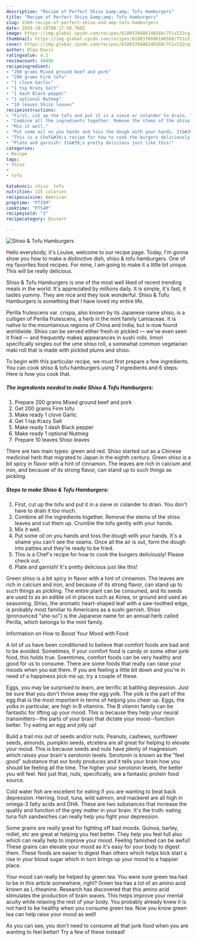 ```yaml
---
description: "Recipe of Perfect Shiso &amp;amp; Tofu Hamburgers"
title: "Recipe of Perfect Shiso &amp;amp; Tofu Hamburgers"
slug: 1589-recipe-of-perfect-shiso-and-amp-tofu-hamburgers
date: 2020-10-19T00:17:50.760Z
image: https://img-global.cpcdn.com/recipes/6180376606146560/751x532cq70/shiso-tofu-hamburgers-recipe-main-photo.jpg
thumbnail: https://img-global.cpcdn.com/recipes/6180376606146560/751x532cq70/shiso-tofu-hamburgers-recipe-main-photo.jpg
cover: https://img-global.cpcdn.com/recipes/6180376606146560/751x532cq70/shiso-tofu-hamburgers-recipe-main-photo.jpg
author: Olga Davis
ratingvalue: 4.2
reviewcount: 48496
recipeingredient:
- "200 grams Mixed ground beef and pork"
- "200 grams Firm tofu"
- "1 clove Garlic"
- "1 tsp Krazy Salt"
- "1 dash Black pepper"
- "1 optional Nutmeg"
- "10 leaves Shiso leaves"
recipeinstructions:
- "First, cut up the tofu and put it in a sieve or colander to drain. You don&#39;t have to drain it too much."
- "Combine all the ingredients together. Remove the stems of the shiso leaves and cut them up. Crumble the tofu gently with your hands."
- "Mix it well."
- "Put some oil on you hands and toss the dough with your hands. It&#39;s a shame you can&#39;t see the seams. Once all the air is out, form the dough into patties and they&#39;re ready to be fried."
- "This is a Chef&#39;s recipe for how to cook the burgers deliciously! Please check out."
- "Plate and garnish! It&#39;s pretty delicious just like this!"
categories:
- Recipe
tags:
- shiso
- 
- tofu

katakunci: shiso  tofu 
nutrition: 225 calories
recipecuisine: American
preptime: "PT35M"
cooktime: "PT54M"
recipeyield: "3"
recipecategory: Dessert

---
```



![Shiso &amp; Tofu Hamburgers](https://img-global.cpcdn.com/recipes/6180376606146560/751x532cq70/shiso-tofu-hamburgers-recipe-main-photo.jpg)

Hello everybody, it's Louise, welcome to our recipe page. Today, I'm gonna show you how to make a distinctive dish, shiso &amp; tofu hamburgers. One of my favorites food recipes. For mine, I am going to make it a little bit unique. This will be really delicious.

Shiso &amp; Tofu Hamburgers is one of the most well liked of recent trending meals in the world. It's appreciated by millions daily. It is simple, it's fast, it tastes yummy. They are nice and they look wonderful. Shiso &amp; Tofu Hamburgers is something that I have loved my entire life.

Perilla frutescens var. crispa, also known by its Japanese name shiso, is a cultigen of Perilla frutescens, a herb in the mint family Lamiaceae. It is native to the mountainous regions of China and India, but is now found worldwide. Shiso can be served either fresh or pickled — we&#39;ve even seen it fried — and frequently makes appearances in sushi rolls. Iimori specifically singles out the ume shiso roll, a somewhat common vegetarian maki roll that is made with pickled plums and shiso.


To begin with this particular recipe, we must first prepare a few ingredients. You can cook shiso &amp; tofu hamburgers using 7 ingredients and 6 steps. Here is how you cook that.

<!--inarticleads1-->

##### The ingredients needed to make Shiso &amp; Tofu Hamburgers:

1. Prepare 200 grams Mixed ground beef and pork
1. Get 200 grams Firm tofu
1. Make ready 1 clove Garlic
1. Get 1 tsp Krazy Salt
1. Make ready 1 dash Black pepper
1. Make ready 1 optional Nutmeg
1. Prepare 10 leaves Shiso leaves


There are two main types: green and red. Shiso started out as a Chinese medicinal herb that migrated to Japan in the eighth century. Green shiso is a bit spicy in flavor with a hint of cinnamon. The leaves are rich in calcium and iron, and because of its strong flavor, can stand up to such things as pickling. 

<!--inarticleads2-->

##### Steps to make Shiso &amp; Tofu Hamburgers:

1. First, cut up the tofu and put it in a sieve or colander to drain. You don&#39;t have to drain it too much.
1. Combine all the ingredients together. Remove the stems of the shiso leaves and cut them up. Crumble the tofu gently with your hands.
1. Mix it well.
1. Put some oil on you hands and toss the dough with your hands. It&#39;s a shame you can&#39;t see the seams. Once all the air is out, form the dough into patties and they&#39;re ready to be fried.
1. This is a Chef&#39;s recipe for how to cook the burgers deliciously! Please check out.
1. Plate and garnish! It&#39;s pretty delicious just like this!


Green shiso is a bit spicy in flavor with a hint of cinnamon. The leaves are rich in calcium and iron, and because of its strong flavor, can stand up to such things as pickling. The entire plant can be consumed, and its seeds are used to as an edible oil in places such as Korea, or ground and used as seasoning. Shiso, the aromatic heart-shaped leaf with a saw-toothed edge, is probably most familiar to Americans as a sushi garnish. Shiso (pronounced &#34;she-so&#34;) is the Japanese name for an annual herb called Perilla, which belongs to the mint family. 

Information on How to Boost Your Mood with Food


A lot of us have been conditioned to believe that comfort foods are bad and to be avoided. Sometimes, if your comfort food is candy or some other junk food, this holds true. Soemtimes, comfort foods can be very healthy and good for us to consume. There are some foods that really can raise your moods when you eat them. If you are feeling a little bit down and you're in need of a happiness pick me up, try a couple of these.

Eggs, you may be surprised to learn, are terrific at battling depression. Just be sure that you don't throw away the egg yolk. The yolk is the part of the egg that is the most important in terms of helping you cheer up. Eggs, the yolks in particular, are high in B vitamins. The B vitamin family can be fantastic for lifting up your mood. This is because they help your neural transmitters--the parts of your brain that dictate your mood--function better. Try eating an egg and jolly up!

Build a trail mix out of seeds and/or nuts. Peanuts, cashews, sunflower seeds, almonds, pumpkin seeds, etcetera are all great for helping to elevate your mood. This is because seeds and nuts have plenty of magnesium which raises your brain's serotonin levels. Serotonin is known as the "feel good" substance that our body produces and it tells your brain how you should be feeling all the time. The higher your serotonin levels, the better you will feel. Not just that, nuts, specifically, are a fantastic protein food source.

Cold water fish are excellent for eating if you are wanting to beat back depression. Herring, trout, tuna, wild salmon, and mackerel are all high in omega-3 fatty acids and DHA. These are two substances that increase the quality and function of the grey matter in your brain. It's the truth: eating tuna fish sandwiches can really help you fight your depression. 

Some grains are really great for fighting off bad moods. Quinoa, barley, millet, etc are great at helping you feel better. They help you feel full also which can really help to improve your mood. Feeling famished can be awful! These grains can elevate your mood as it's easy for your body to digest them. These foods are easier to digest than others which helps kick start a rise in your blood sugar which in turn brings up your mood to a happier place.

Your mood can really be helped by green tea. You were sure green tea had to be in this article somewhere, right? Green tea has a lot of an amino acid known as L-theanine. Research has discovered that this amino acid stimulates the production of brain waves. This helps improve your mental acuity while relaxing the rest of your body. You probably already knew it is not hard to be healthy when you consume green tea. Now you know green tea can help raise your mood as well!

As you can see, you don't need to consume all that junk food when you are wanting to feel better! Try a few of these instead!

